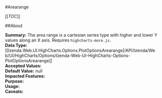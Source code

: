 #Arearange

[[_TOC_]]

##About

**Summary:**  The area range is a cartesian series type with higher and lower Y values along an X axis. Requires <code>highcharts-more.js</code>.   
**Data Type:** [[Izenda.Web.UI.HighCharts.Options.PlotOptionsArearange|/API/Izenda/Web/UI/HighCharts/Options/Izenda-Web-UI-HighCharts-Options-PlotOptionsArearange]]  
**Accepted Values:**   
**Default Value:** null  
**Impacted Features:**   
**Purpose:**   
**Usage:**   
**Caveats:**   

